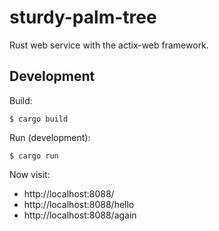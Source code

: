 # sturdy-palm-tree
Rust web service with the actix-web framework.

## Development

Build:

    $ cargo build

Run (development):

    $ cargo run

Now visit:

- http://localhost:8088/
- http://localhost:8088/hello
- http://localhost:8088/again
